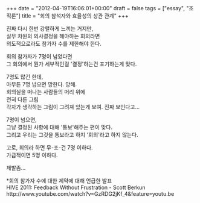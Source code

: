+++
date = "2012-04-19T16:06:01+00:00"
draft = false
tags = ["essay", "조직론"]
title = "회의 참석자와 효율성의 상관 관계"
+++
<p>진짜 다시 한번 강렬하게 느끼는 거지만,<br />실무 차원의 의사결정을 해야하는 회의라면<br />의도적으로라도 참가자 수를 제한해야 한다.</p>&#13;
<p>회의 참가자가 7명이 넘었다면<br />그 회의에서 뭔가 세부적인걸 '결정'하는건 포기하는게 맞다.</p>&#13;
<p>7명도 많긴 한데,<br />아무튼 7명 넘으면 망한다. 망해.<br />회의실을 떠나는 사람들의 머리 위에<br />전혀 다른 그림<br />각자가 생각하는 그림이 그려져 있는게 보여. 진짜 보인다고... </p>&#13;
<p>7명이 넘으면,<br />그냥 결정된 사항에 대해 '통보'해주는 편이 맞다.<br />그리고 우리는 그것을 통보라고 하지 '회의'라고 하지 않는다.</p>&#13;
<p>고로, 회의라 하면 무-조-건 7명 이하다.<br />가급적이면 5명 이하다.</p>&#13;
<p>제발좀... </p>&#13;
<p>*회의 참가자 수에 대한 제약에 대해 언급한 발표<br />HIVE 2011: Feedback Without Frustration - Scott Berkun<br />http://www.youtube.com/watch?v=GzRDG2jKf_4&amp;feature=youtu.be </p> 